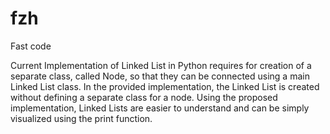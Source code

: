 # fzh
Fast code

Current Implementation of Linked List in Python requires for creation of a separate class, called Node, so that they can be connected using a main Linked List class. In the provided implementation, the Linked List is created without defining a separate class for a node. Using the proposed implementation, Linked Lists are easier to understand and can be simply visualized using the print function.
